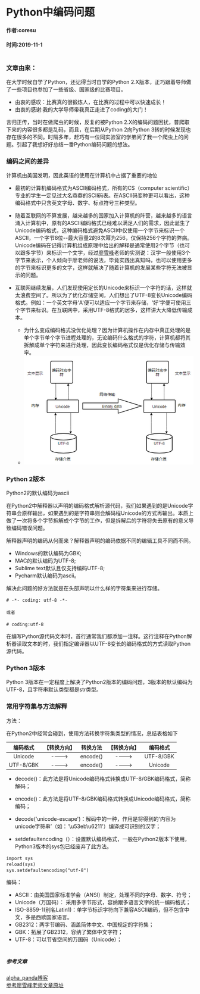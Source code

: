 # Python中编码问题   
#### 作者:coresu  
#### 时间:2019-11-1  
# 
### 文章由来：  
在大学时候自学了Python，还记得当时自学的Python 2.X版本，正巧跟着导师做了一些项目也参加了一些省级、国家级的比赛项目。   

- 由衷的感叹：比赛真的很锻炼人，在比赛的过程中可以快速成长！   
- 由衷的感谢:我的大学导师带我真正走进了coding的大门！   
   
言归正传，当时在做爬虫的时候，反复的被Python 2.X的编码问题困扰，普爬取下来的内容很多都是乱码，而且，在后期从Python 2向Python 3转的时候发现也存在很多的不同。时隔多年，赶巧有一位同实验室的学弟问了我一个爬虫上的问题。引起了我想好好总结一番Python编码问题的想法。   


### 编码之间的差异   
计算机由美国发明，因此英语的使用在计算机中占据了重要的地位     

- 最初的计算机编码格式为ASCII编码格式，所有的CS（computer scientific）专业的学生一定见过大名鼎鼎的SCII码表。在ASCII码变种更可以看出，这种编码格式中只含英文字母、数字、标点符号三种类型。  
- 随着互联网的不算发展，越来越多的国家加入计算机的阵营，越来越多的语言涌入计算机中，原有的ASCII编码格式已经难以满足人们的需求，因此诞生了Unicode编码格式，这种编码格式避免ASCII中仅使用一个字节来标识一个ASCII，一个字节8位--最大容量2的8次幂为256，仅保持256个字符的弊病。Unicode编码在记得计算机组成原理中给出的解释是通常使用2个字节（也可以跟多字节）来标识一个文字，经过[廖雪峰](https://baike.baidu.com/item/廖雪峰/22728717?fr=aladdin)老师的实测说：汉字一般使用3个字节来表示，个人倾向于廖老师的说法，毕竟实践出真知吗，也可以使用更多的字节来标识更多的文字，这样就解决了随着计算机的发展某些字符无法被显示的问题。   

- 互联网继续发展，人们发现使用定长的Unicode来标识一个字符的话，这样就太浪费空间了。所以为了优化存储空间，人们想出了UTF-8变长Unicode编码格式。例如：一个英文字母'A'便可以适应一个字节来存储，'好'字便可使用三个字节来标识。在互联网中，采用UTF-8格式的居多，这样讲大大降低传输成本。  
     - 为什么变成编码格式没优化处理？因为计算机操作在内存中真正处理的是单个字节单个字节进程处理的，无论编码什么格式的字符，计算机都将其拆解成单个字符来进行处理，因此变长编码格式仅是优化存储与传输效率。  
     - ![编码](./2019-11-1字符集/编码.jpg)



### Python 2版本  
Python2的默认编码为ascii

在Python2中解释器以声明的编码格式解析源代码，我们如果遇到的是Unicode字符串会原样输出，如果遇到的是字符串则会解码程Unicode的方式再输出。本质上做了一次将多个字节拆解成个字节的工作，但是拆解后的字符将失去原有的意义导致编码错误问题。   

解释器声明的编码从何而来？解释器声明的编码依据不同的编辑工具不同而不同。

- Windows的默认编码为GBK;   
- MAC的默认编码为UTF-8;   
- Sublime text默认且仅支持编码UTF-8;  
- Pycharm默认编码为ascii。

解决此问题的好方法就是在头部声明以什么样的字符集来进行存储。  
```
# -*- coding: utf-8 -*-   

或者

# coding:utf-8
```
在编写Python源代码文本时，首行通常我们都添加一注释。这行注释在Python解析器读取文本的时，我们指定编译器以UTF-8变长的编码格式的方式读取Python源代码。



### Python 3版本
Python 3版本在一定程度上解决了Python2版本的编码问题，3版本的默认编码为UTF-8，且字符串默认类型都是str类型。



### 常用字符集与方法解释   

方法：  

在Python2中经常会碰到，使用方法转换字符集类型的情况，总结表格如下  

| 编码格式 | 【转换方向】 | 转换方法 | 【转换方向】 | 编码格式 |
| :---: | :---: | :---: | :---: | :---: |
| Unicode | ----> | encode() | ----> | UTF-8/GBK |  
| UTF-8/GBK | ----> | encode() | ----> | Unicode |


*  decode()：此方法是将Unicode编码格式转换成UTF-8/GBK编码格式，简称解码；

*  encode()：此方法是将UTF-8/GBK编码格式转换成Unicode编码格式，简称编码；

*  decode('unicode-escape')：解码中的一种，作用是将得到的‘内容为unicode字符串’（如：'\u53eb\u6211'）编译成可识别的汉字；

*  setdefaultencoding（）：设置默认编码格式，一般在Python2版本下使用，Python3版本的sys包已经废弃了此方法。
```
import sys  
reload(sys)
sys.setdefaultencoding("utf-8")
```


编码：  

- ASCII：由美国国家标准学会（ANSI）制定，处理不同的字母、数字、符号； 
- Unicode（万国码）： 采用多字节形式，容纳跟多语言文字的统一编码格式； 
- ISO-8859-1(别名Latin1)：单字节标识字符向下兼容ASCII编码，但不包含中文，多是西欧国家语言。
- GB2312：两字节编码、涵盖简体中文、中国规定的字符集；
- GBK：拓展了GB2312，容纳了繁体中文字符； 
- UTF-8：可以节省空间的万国码（Unicode）；


#  
##### 参考文章  
[alpha_panda博客](https://www.cnblogs.com/yssjun/p/9782400.html)  
[参考廖雪峰老师文章原址](https://www.liaoxuefeng.com/wiki/1016959663602400/1017075323632896)   















